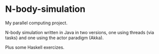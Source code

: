 # N-body-simulation
My parallel computing project.

N-body simulation written in Java in two versions, one using threads (via tasks) and one using the actor paradigm (Akka).

Plus some Haskell exercizes.
